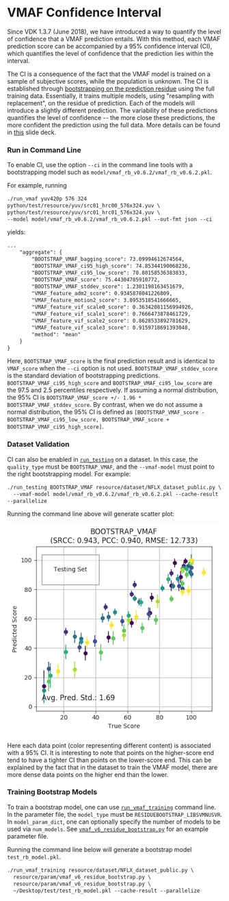 VMAF Confidence Interval
===================

Since VDK 1.3.7 (June 2018), we have introduced a way to quantify the level of confidence that a VMAF prediction entails. With this method, each VMAF prediction score can be accompanied by a 95% confidence interval (CI), which quantifies the level of confidence that the prediction lies within the interval. 

The CI is a consequence of the fact that the VMAF model is trained on a sample of subjective scores, while the population is unknown. The CI is established through [bootstrapping on the prediction residue](http://www.jstor.org/stable/2241979) using the full training data. Essentially, it trains multiple models, using "resampling with replacement", on the residue of prediction. Each of the models will introduce a slightly different prediction. The variability of these predictions quantifies the level of confidence -- the more close these predictions, the more confident the prediction using the full data. More details can be found in [this](VQEG_SAM_2018_023_VMAF_Variability.pdf) slide deck.

### Run in Command Line

To enable CI, use the option `--ci` in the command line tools with a bootstrapping model such as `model/vmaf_rb_v0.6.2/vmaf_rb_v0.6.2.pkl`.

For example, running

```
./run_vmaf yuv420p 576 324 python/test/resource/yuv/src01_hrc00_576x324.yuv \
python/test/resource/yuv/src01_hrc01_576x324.yuv \
--model model/vmaf_rb_v0.6.2/vmaf_rb_v0.6.2.pkl --out-fmt json --ci
```

yields:

```
...
    "aggregate": {
        "BOOTSTRAP_VMAF_bagging_score": 73.09994612674564,
        "BOOTSTRAP_VMAF_ci95_high_score": 74.85344190068236,
        "BOOTSTRAP_VMAF_ci95_low_score": 70.80158536383833,
        "BOOTSTRAP_VMAF_score": 75.44304785910772,
        "BOOTSTRAP_VMAF_stddev_score": 1.2301198163451679,
        "VMAF_feature_adm2_score": 0.9345878041226809,
        "VMAF_feature_motion2_score": 3.8953518541666665,
        "VMAF_feature_vif_scale0_score": 0.36342081156994926,
        "VMAF_feature_vif_scale1_score": 0.7666473878461729,
        "VMAF_feature_vif_scale2_score": 0.8628533892781629,
        "VMAF_feature_vif_scale3_score": 0.9159718691393048,
        "method": "mean"
    }
}
```

Here, `BOOTSTRAP_VMAF_score` is the final prediction result and is identical to `VMAF_score` when the `--ci` option is not used. `BOOTSTRAP_VMAF_stddev_score` is the standard deviation of bootstrapping predictions. `BOOTSTRAP_VMAF_ci95_high_score` and `BOOTSTRAP_VMAF_ci95_low_score` are the 97.5 and 2.5 percentiles respectively. If assuming a normal distribution, the 95% CI is `BOOTSTRAP_VMAF_score +/- 1.96 * BOOTSTRAP_VMAF_stddev_score`. By contrast, when we do not assume a normal distribution, the 95% CI is defined as `[BOOTSTRAP_VMAF_score - BOOTSTRAP_VMAF_ci95_low_score, BOOTSTRAP_VMAF_score + BOOTSTRAP_VMAF_ci95_high_score]`.

### Dataset Validation

CI can also be enabled in [`run_testing`](VMAF_Python_library.md/#validate-a-dataset) on a dataset. In this case, the `quality_type` must be `BOOTSTRAP_VMAF`, and the `--vmaf-model` must point to the right bootstrapping model. For example:

```
./run_testing BOOTSTRAP_VMAF resource/dataset/NFLX_dataset_public.py \
  --vmaf-model model/vmaf_rb_v0.6.2/vmaf_rb_v0.6.2.pkl --cache-result --parallelize
```

Running the command line above will generate scatter plot:

![confidence interval plot](/resource/images/CI.png)

Here each data point (color representing different content) is associated with a 95% CI. It is interesting to note that points on the higher-score end tend to have a tighter CI than points on the lower-score end. This can be explained by the fact that in the dataset to train the VMAF model, there are more dense data points on the higher end than the lower.

### Training Bootstrap Models

To train a bootstrap model, one can use [`run_vmaf_training`](VMAF_Python_library.md/#train-a-new-model) command line. In the parameter file, the `model_type` must be `RESIDUEBOOTSTRAP_LIBSVMNUSVR`. In `model_param_dict`, one can optionally specify the number of models to be used via `num_models`. See [`vmaf_v6_residue_bootstrap.py`](../../resource/param/vmaf_v6_residue_bootstrap.py) for an example parameter file.

Running the command line below will generate a bootstrap model `test_rb_model.pkl`.

```
./run_vmaf_training resource/dataset/NFLX_dataset_public.py \
  resource/param/vmaf_v6_residue_bootstrap.py \
  resource/param/vmaf_v6_residue_bootstrap.py \
  ~/Desktop/test/test_rb_model.pkl --cache-result --parallelize
```
